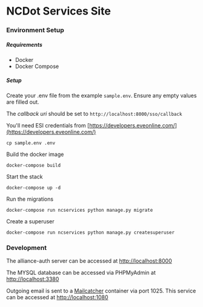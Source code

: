 # NCDot Services Site

### Environment Setup

##### Requirements

* Docker
* Docker Compose

##### Setup

Create your .env file from the example `sample.env`.  Ensure any empty values are filled out.

The *callback uri* should be set to `http://localhost:8000/sso/callback`

You'll need ESI credentials from [https://developers.eveonline.com/](https://developers.eveonline.com/)

```
cp sample.env .env
```

Build the docker image

```
docker-compose build
```

Start the stack

```
docker-compose up -d
```

Run the migrations

```
docker-compose run ncservices python manage.py migrate
```

Create a superuser

```
docker-compose run ncservices python manage.py createsuperuser
```


### Development

The alliance-auth server can be accessed at [http://localhost:8000](http://localhost:8000)

The MYSQL database can be accessed via PHPMyAdmin at [http://localhost:3380](http://localhost:3380)

Outgoing email is sent to a [Mailcatcher](https://mailcatcher.me/) container via port 1025.  This service can be accessed at [http://localhost:1080](http://localhost:1080)
